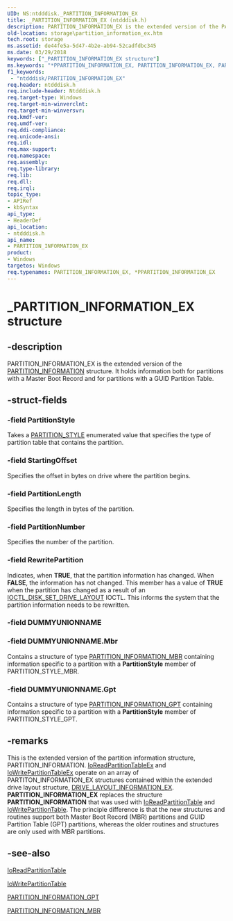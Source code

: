 ```yaml
---
UID: NS:ntdddisk._PARTITION_INFORMATION_EX
title: _PARTITION_INFORMATION_EX (ntdddisk.h)
description: PARTITION_INFORMATION_EX is the extended version of the PARTITION_INFORMATION structure. It holds information both for partitions with a Master Boot Record and for partitions with a GUID Partition Table.
old-location: storage\partition_information_ex.htm
tech.root: storage
ms.assetid: de44fe5a-5d47-4b2e-ab94-52cadfdbc345
ms.date: 03/29/2018
keywords: ["_PARTITION_INFORMATION_EX structure"]
ms.keywords: "*PPARTITION_INFORMATION_EX, PARTITION_INFORMATION_EX, PARTITION_INFORMATION_EX structure [Storage Devices], PPARTITION_INFORMATION_EX, PPARTITION_INFORMATION_EX structure pointer [Storage Devices], _PARTITION_INFORMATION_EX, ntdddisk/PARTITION_INFORMATION_EX, ntdddisk/PPARTITION_INFORMATION_EX, storage.partition_information_ex, structs-disk_459428ff-6869-41c6-b72f-94721018f66e.xml"
f1_keywords:
 - "ntdddisk/PARTITION_INFORMATION_EX"
req.header: ntdddisk.h
req.include-header: Ntdddisk.h
req.target-type: Windows
req.target-min-winverclnt: 
req.target-min-winversvr: 
req.kmdf-ver: 
req.umdf-ver: 
req.ddi-compliance: 
req.unicode-ansi: 
req.idl: 
req.max-support: 
req.namespace: 
req.assembly: 
req.type-library: 
req.lib: 
req.dll: 
req.irql: 
topic_type:
- APIRef
- kbSyntax
api_type:
- HeaderDef
api_location:
- ntdddisk.h
api_name:
- PARTITION_INFORMATION_EX
product:
- Windows
targetos: Windows
req.typenames: PARTITION_INFORMATION_EX, *PPARTITION_INFORMATION_EX
---
```


# _PARTITION_INFORMATION_EX structure

## -description

PARTITION_INFORMATION_EX is the extended version of the [PARTITION_INFORMATION](ns-ntdddisk-_partition_information.md) structure. It holds information both for partitions with a Master Boot Record and for partitions with a GUID Partition Table.

## -struct-fields

### -field PartitionStyle

Takes a [PARTITION_STYLE](https://docs.microsoft.com/previous-versions/windows/hardware/drivers/ff563773(v=vs.85)) enumerated value that specifies the type of partition table that contains the partition.

### -field StartingOffset

Specifies the offset in bytes on drive where the partition begins.

### -field PartitionLength

Specifies the length in bytes of the partition.

### -field PartitionNumber

Specifies the number of the partition.

### -field RewritePartition

Indicates, when **TRUE**, that the partition information has changed. When **FALSE**, the information has not changed. This member has a value of **TRUE** when the partition has changed as a result of an [IOCTL_DISK_SET_DRIVE_LAYOUT](ni-ntdddisk-ioctl_disk_set_drive_layout.md) IOCTL. This informs the system that the partition information needs to be rewritten.

### -field DUMMYUNIONNAME

### -field DUMMYUNIONNAME.Mbr

Contains a structure of type [PARTITION_INFORMATION_MBR](ns-ntdddisk-_partition_information_mbr.md) containing information specific to a partition with a **PartitionStyle** member of PARTITION_STYLE_MBR.

### -field DUMMYUNIONNAME.Gpt

Contains a structure of type [PARTITION_INFORMATION_GPT](ns-ntdddisk-_partition_information_gpt.md) containing information specific to a partition with a **PartitionStyle** member of PARTITION_STYLE_GPT.

## -remarks

This is the extended version of the partition information structure, PARTITION_INFORMATION. [IoReadPartitionTableEx](https://docs.microsoft.com/windows-hardware/drivers/ddi/ntddk/nf-ntddk-ioreadpartitiontableex) and [IoWritePartitionTableEx](https://docs.microsoft.com/windows-hardware/drivers/ddi/ntddk/nf-ntddk-iowritepartitiontableex) operate on an array of PARTITON_INFORMATION_EX structures contained within the extended drive layout structure, [DRIVE_LAYOUT_INFORMATION_EX](ns-ntdddisk-_drive_layout_information_ex.md). **PARTITION_INFORMATION_EX** replaces the structure **PARTITION_INFORMATION** that was used with [IoReadPartitionTable](https://docs.microsoft.com/windows-hardware/drivers/ddi/ntddk/nf-ntddk-ioreadpartitiontable) and [IoWritePartitionTable](https://docs.microsoft.com/windows-hardware/drivers/ddi/ntddk/nf-ntddk-iowritepartitiontable). The principle difference is that the new structures and routines support both Master Boot Record (MBR) partitions and GUID Partition Table (GPT) partitions, whereas the older routines and structures are only used with MBR partitions.

## -see-also

[IoReadPartitionTable](https://docs.microsoft.com/windows-hardware/drivers/ddi/ntddk/nf-ntddk-ioreadpartitiontable)

[IoWritePartitionTable](https://docs.microsoft.com/windows-hardware/drivers/ddi/ntddk/nf-ntddk-iowritepartitiontable)

[PARTITION_INFORMATION_GPT](ns-ntdddisk-_partition_information_gpt.md)

[PARTITION_INFORMATION_MBR](ns-ntdddisk-_partition_information_mbr.md)
